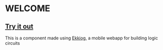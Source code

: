 # WELCOME

## [Try it out](https://ekkiog.mariusgundersen.net/demo)

This is a component made using [Ekkiog](https://ekkiog.mariusgundersen.net), a mobile webapp for building logic circuits